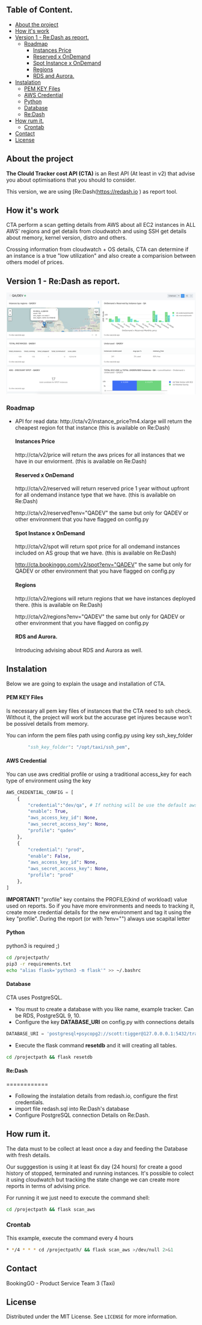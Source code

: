 ## Table of Content.

- [About the project](#about-the-project)
- [How it's work](#how-it-s-work)
- [Version 1 - Re:Dash as report.](#version-1---re-dash-as-report)
  * [Roadmap](#roadmap)
    + [Instances Price](#instances-price)
    + [Reserved x OnDemand](#reserved-x-ondemand)
    + [Spot Instance x OnDemand](#spot-instance-x-ondemand)
    + [Regions](#regions)
    + [RDS and Aurora.](#rds-and-aurora)
- [Instalation](#instalation)
    + [PEM KEY Files](#pem-key-files)
    + [AWS Credential](#aws-credential)
    + [Python](#python)
    + [Database](#database)
    + [Re:Dash](#re-dash)
- [How rum it.](#how-rum-it)
  * [Crontab](#crontab)
- [Contact](#contact)
- [License](#license)



## About the project 

**The Clould Tracker cost API (CTA)** is an Rest API (At least in v2) that advise you about optimisations that you should to consider. 

This version, we are using [Re:Dash(https://redash.io ) as report tool.


## How it's work

 
CTA perform a scan getting details from AWS about all EC2 instances in ALL AWS' regions and get details 
from cloudwatch and using SSH get details about memory, kernel version, distro and others. 

Crossing information from cloudwatch + OS details, CTA can determine if an instance is a true "low utilization"
and also create a comparision between others model of prices.  

## Version 1 - Re:Dash as report.
![ScreenShot](screenshot.png)


### Roadmap
- API for read data: 
    http://cta/v2/instance_price?m4.xlarge
    will return the cheapest region fot that instance
    (this is available on Re:Dash) 
  
    #### Instances Price 
    http://cta/v2/price
    will return the aws prices for all instances that we have in our enviorment.
    (this is available on Re:Dash)
    
    #### Reserved x OnDemand
    http://cta/v2/reserved
    will return reserved price 1 year without upfront for all ondemand instance type that we have.
    (this is available on Re:Dash)
    
    http://cta/v2/reserved?env="QADEV"
    the same but only for QADEV or other environment that you have flagged on config.py
    
    #### Spot Instance x OnDemand
    http://cta/v2/spot
    will return spot price for all ondemand instances included on AS group that we have.
    (this is available on Re:Dash)
    
    http://cta.bookinggo.com/v2/spot?env="QADEV"
    the same but only for QADEV or other environment that you have flagged on config.py
    
    #### Regions
    http://cta/v2/regions
    will return regions that we have instances deployed there.
    (this is available on Re:Dash)
    
    http://cta/v2/regions?env="QADEV"
    the same but only for QADEV or other environment that you have flagged on config.py
    
    #### RDS and Aurora. 
    Introducing advising about RDS and Aurora as well. 
    


## Instalation 

Below we are going to explain the usage and installation of CTA.

#### PEM KEY Files
Is necessary all pem key files of instances that the CTA need to ssh check. Without it, the project will work but the 
accurase get injures because won't be possivel details from memory.
 
You can inform the pem files path using config.py using key ssh_key_folder

````python
        "ssh_key_folder": "/opt/taxi/ssh_pem",
````

#### AWS Credential

You can use aws creditial profile or using a traditional access_key for each type of environment using the key

```python
AWS_CREDENTIAL_CONFIG = [
    {
        "credential":"dev/qa", # If nothing will be use the default aws credential or aws_access_key_id
        "enable": True,
        "aws_access_key_id": None,
        "aws_secret_access_key": None,
        "profile": "qadev"
    },
    {
        "credential": "prod",
        "enable": False,
        "aws_access_key_id": None,
        "aws_secret_access_key": None,
        "profile": "prod"
    },
]
```

**IMPORTANT!**
"profile" key contains the PROFILE(kind of workload) value used on reports. So if you have more environments and needs to tracking it,
create more credential details for the new environment and tag it using the key "profile". During the report (or with ?env="")
always use scapital letter 


#### Python 
python3 is required ;) 

````bash
cd /projectpath/
pip3 -r requirements.txt
echo "alias flask='python3 -m flask'" >> ~/.bashrc
````

#### Database
CTA uses PostgreSQL.

- You must to create a database with you like name, example tracker. Can be RDS, PostgreSQL 9, 10. 
- Configure the key **DATABASE_URI** on config.py with connections details

```python
DATABASE_URI = 'postgresql+psycopg2://scott:tigger@127.0.0.0.1:5432/tracker'

```
- Execute the flask command **resetdb** and it will creating all tables. 

````bash
cd /projectpath && flask resetdb
```` 

#### Re:Dash
============

- Following the instalation details from redash.io, configure the first credentials. 
- import file redash.sql into Re:Dash's database 
- Configure PostgreSQL connection Details on Re:Dash. 


## How rum it. 

The data must to be collect at least once a day and feeding the Database with fresh details.

Our sugggestion is using it at least 6x day (24 hours) for create a good history of stopped, terminated and running instances. It's
possible to colect it using cloudwatch but tracking the state change we can create more reports in terms of advising price. 

For running it we just need to execute the command shell:

````bash
cd /projectpath && flask scan_aws
```` 

### Crontab

This example, execute the command every 4 hours
````bash
* */4 * * * cd /projectpath/ && flask scan_aws >/dev/null 2>&1
````
<!-- CONTACT -->
## Contact
BookingGO - Product Service Team 3 (Taxi)


<!-- LICENSE -->
## License
Distributed under the MIT License. See `LICENSE` for more information.